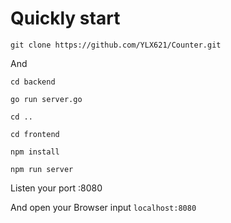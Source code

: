 # Quickly start
```
git clone https://github.com/YLX621/Counter.git
```

And

```
cd backend
```



```
go run server.go
```

```
cd ..
```

```
cd frontend
```

```
npm install
```

```
npm run server
```
Listen your port :8080

And open your Browser input `localhost:8080`